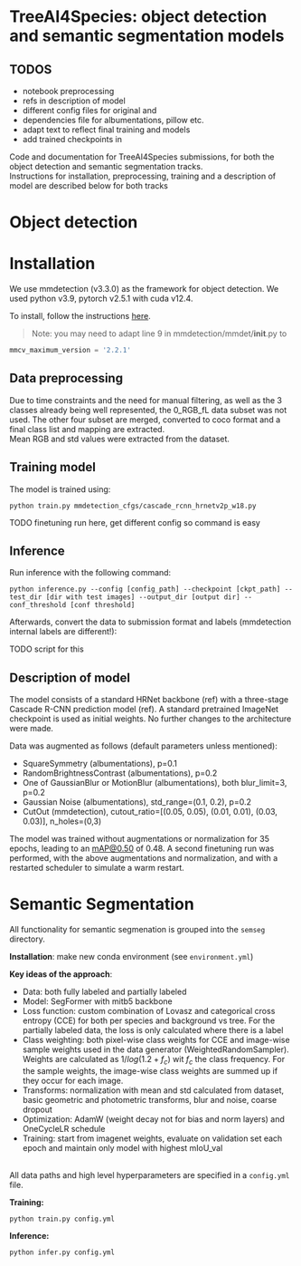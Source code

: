 # TreeAI4Species: object detection and semantic segmentation models

## TODOS
- notebook preprocessing
- refs in description of model
- different config files for original and 
- dependencies file for albumentations, pillow etc.
- adapt text to reflect final training and models
- add trained checkpoints in 

Code and documentation for TreeAI4Species submissions, for both the object detection and semantic segmentation tracks.  
Instructions for installation, preprocessing, training and a description of model are described below for both tracks

# Object detection

# Installation

We use mmdetection (v3.3.0) as the framework for object detection.
We used python v3.9, pytorch v2.5.1 with cuda v12.4.

To install, follow the instructions [here](https://mmdetection.readthedocs.io/en/latest/get_started.html).  
> Note: you may need to adapt line 9 in mmdetection/mmdet/__init__.py to 
```python
mmcv_maximum_version = '2.2.1'
```
## Data preprocessing

Due to time constraints and the need for manual filtering, as well as the 3 classes already being well represented, the 0_RGB_fL data subset was not used. The other four subset are merged, converted to coco format and a final class list and mapping are extracted.  
Mean RGB and std values were extracted from the dataset.

## Training model

The model is trained using:
```
python train.py mmdetection_cfgs/cascade_rcnn_hrnetv2p_w18.py
```
TODO finetuning run here, get different config so command is easy

## Inference

Run inference with the following command:
```
python inference.py --config [config_path] --checkpoint [ckpt_path] --test_dir [dir with test images] --output_dir [output dir] --conf_threshold [conf threshold]
```
Afterwards, convert the data to submission format and labels (mmdetection internal labels are different!):

TODO script for this


## Description of model

The model consists of a standard HRNet backbone (ref) with a three-stage Cascade R-CNN prediction model (ref).
A standard pretrained ImageNet checkpoint is used as initial weights. No further changes to the architecture were made.

Data was augmented as follows (default parameters unless mentioned):
- SquareSymmetry (albumentations), p=0.1
- RandomBrightnessContrast (albumentations), p=0.2
- One of GaussianBlur or MotionBlur (albumentations), both blur_limit=3, p=0.2
- Gaussian Noise (albumentations), std_range=(0.1, 0.2), p=0.2
- CutOut (mmdetection), cutout_ratio=[(0.05, 0.05), (0.01, 0.01), (0.03, 0.03)], n_holes=(0,3)

The model was trained without augmentations or normalization for 35 epochs, leading to an mAP@0.50 of 0.48.
A second finetuning run was performed, with the above augmentations and normalization, and with a restarted scheduler to simulate a warm restart.


# Semantic Segmentation

All functionality for semantic segmenation is grouped into the `semseg` directory.

**Installation**: make new conda environment (see `environment.yml`)

**Key ideas of the approach**:
- Data: both fully labeled and partially labeled
- Model: SegFormer with mitb5 backbone
- Loss function: custom combination of Lovasz and categorical cross entropy (CCE) for both per species and background vs tree. For the partially labeled data, the loss is only calculated where there is a label
- Class weighting: both pixel-wise class weights for CCE and image-wise sample weights used in the data generator (WeightedRandomSampler). Weights are calculated as $1 / log(1.2 + f_c)$ wit $f_c$ the class frequency. For the sample weights, the image-wise class weights are summed up if they occur for each image.
- Transforms: normalization with mean and std calculated from dataset, basic geometric and photometric transforms, blur and noise, coarse dropout
- Optimization: AdamW (weight decay not for bias and norm layers) and OneCycleLR schedule
- Training: start from imagenet weights, evaluate on validation set each epoch and maintain only model with highest mIoU_val

\
All data paths and high level hyperparameters are specified in a `config.yml` file.

**Training:**

```
python train.py config.yml
```

**Inference:**

```
python infer.py config.yml
```
